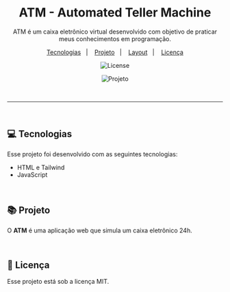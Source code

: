 <h1 align="center"> ATM - Automated Teller Machine </h1>

<p align="center">
ATM é um caixa eletrônico virtual desenvolvido com objetivo de praticar meus conhecimentos em programação.
</p>

<p align="center">
  <a href="#-tecnologias">Tecnologias</a>&nbsp;&nbsp;&nbsp;|&nbsp;&nbsp;&nbsp;
  <a href="#-projeto">Projeto</a>&nbsp;&nbsp;&nbsp;|&nbsp;&nbsp;&nbsp;
  <a href="#-layout">Layout</a>&nbsp;&nbsp;&nbsp;|&nbsp;&nbsp;&nbsp;
  <a href="#memo-licença">Licença</a>
</p>

<p align="center">
  <img alt="License" src="https://img.shields.io/static/v1?label=license&message=MIT&color=49AA26&labelColor=000000">
</p>

<p align="center">
  <img alt="Projeto" src="img\desktop.png">
</p>

<br>

---

<br>

## 💻 Tecnologias

Esse projeto foi desenvolvido com as seguintes tecnologias:

- HTML e Tailwind
- JavaScript

<br>

## 📚 Projeto

O **ATM** é uma aplicação web que simula um caixa eletrônico 24h.

<br>

## 📄 Licença

Esse projeto está sob a licença MIT.

